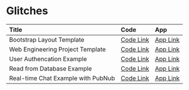 # Glitches

| Title | Code | App |
| :--- | :--- | :--- |
| Bootstrap Layout Template | [Code Link](https://glitch.com/edit/#!/bootstrap-layout-template) | [App Link](https://bootstrap-layout-template.glitch.me) |
| Web Engineering Project Template | [Code Link](https://glitch.com/edit/#!/web-engineering-project-template) | [App Link](https://web-engineering-project-template.glitch.me) |
| User Authencation Example | [Code Link](https://glitch.com/edit/#!/winf-hsos-web-examples?path=01_authentication/index.html:2:16) | [App Link](https://winf-hsos-web-examples.glitch.me/01_authentication/index.html) |
| Read from Database Example | [Code Link](https://glitch.com/edit/#!/winf-hsos-web-examples?path=02_read_database/index.html:1:0) | [App Link](https://winf-hsos-web-examples.glitch.me/02_read_database/index.html) |
| Real-time Chat Example with PubNub | [Code Link](https://glitch.com/edit/#!/real-time-chat-demo) | [App Link](https://real-time-chat-demo.glitch.me) |


